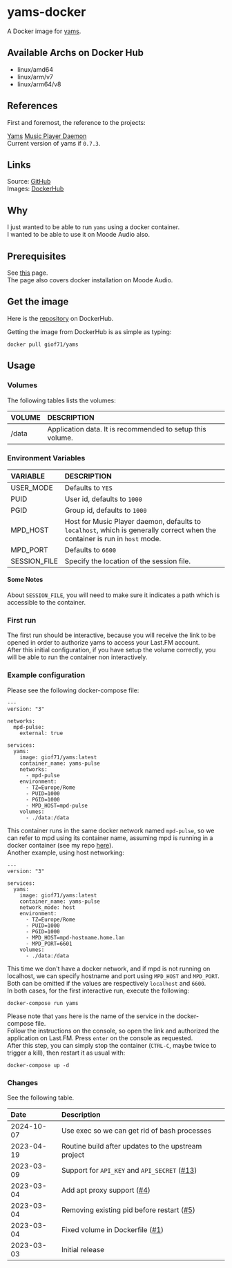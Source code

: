 # yams-docker

A Docker image for [yams](https://github.com/Berulacks/yams).

## Available Archs on Docker Hub

- linux/amd64
- linux/arm/v7
- linux/arm64/v8

## References

First and foremost, the reference to the projects:

[Yams](https://github.com/Berulacks/yams)
[Music Player Daemon](https://www.musicpd.org)  
Current version of yams if `0.7.3`.

## Links

Source: [GitHub](https://github.com/giof71/yams-docker)  
Images: [DockerHub](https://hub.docker.com/r/giof71/yams)

## Why

I just wanted to be able to run `yams` using a docker container.  
I wanted to be able to use it on Moode Audio also.  

## Prerequisites

See [this](https://github.com/GioF71/yams-docker/blob/main/doc/prerequisites.md) page.  
The page also covers docker installation on Moode Audio.  

## Get the image

Here is the [repository](https://hub.docker.com/repository/docker/giof71/yams) on DockerHub.

Getting the image from DockerHub is as simple as typing:

`docker pull giof71/yams`

## Usage

### Volumes

The following tables lists the volumes:

VOLUME|DESCRIPTION
:---|:---
/data|Application data. It is recommended to setup this volume.

### Environment Variables

VARIABLE|DESCRIPTION
:---|:---
USER_MODE|Defaults to `YES`
PUID|User id, defaults to `1000`
PGID|Group id, defaults to `1000`
MPD_HOST|Host for Music Player daemon, defaults to `localhost`, which is generally correct when the container is run in `host` mode.
MPD_PORT|Defaults to `6600`
SESSION_FILE|Specify the location of the session file.

#### Some Notes

About `SESSION_FILE`, you will need to make sure it indicates a path which is accessible to the container.

### First run

The first run should be interactive, because you will receive the link to be opened in order to authorize yams to access your Last.FM account.  
After this initial configuration, if you have setup the volume correctly, you will be able to run the container non interactively.

### Example configuration

Please see the following docker-compose file:

```text
---
version: "3"

networks:
  mpd-pulse:
    external: true

services:
  yams:
    image: giof71/yams:latest
    container_name: yams-pulse
    networks:
      - mpd-pulse
    environment:
      - TZ=Europe/Rome
      - PUID=1000
      - PGID=1000
      - MPD_HOST=mpd-pulse
    volumes:
      - ./data:/data
```

This container runs in the same docker network named `mpd-pulse`, so we can refer to mpd using its container name, assuming mpd is running in a docker container (see my repo [here](https://github.com/GioF71/mpd-alsa-docker)).  
Another example, using host networking:

```text
---
version: "3"

services:
  yams:
    image: giof71/yams:latest
    container_name: yams-pulse
    network_mode: host
    environment:
      - TZ=Europe/Rome
      - PUID=1000
      - PGID=1000
      - MPD_HOST=mpd-hostname.home.lan
      - MPD_PORT=6601
    volumes:
      - ./data:/data
```

This time we don't have a docker network, and if mpd is not running on localhost, we can specify hostname and port using `MPD_HOST` and `MPD_PORT`. Both can be omitted if the values are respectively `localhost` and `6600`.  
In both cases, for the first interactive run, execute the following:

```text
docker-compose run yams
```

Please note that `yams` here is the name of the service in the docker-compose file.  
Follow the instructions on the console, so open the link and authorized the application on Last.FM. Press `enter` on the console as requested.  
After this step, you can simply stop the container (`CTRL-C`, maybe twice to trigger a kill), then restart it as usual with:

```text
docker-compose up -d
```

### Changes

See the following table.

Date|Description
:---|:---
2024-10-07|Use exec so we can get rid of bash processes
2023-04-19|Routine build after updates to the upstream project
2023-03-09|Support for `API_KEY` and `API_SECRET` ([#13](https://github.com/GioF71/yams-docker/issues/13))
2023-03-04|Add apt proxy support ([#4](https://github.com/GioF71/yams-docker/issues/4))
2023-03-04|Removing existing pid before restart ([#5](https://github.com/GioF71/yams-docker/issues/5))
2023-03-04|Fixed volume in Dockerfile ([#1](https://github.com/GioF71/yams-docker/issues/1))
2023-03-03|Initial release
